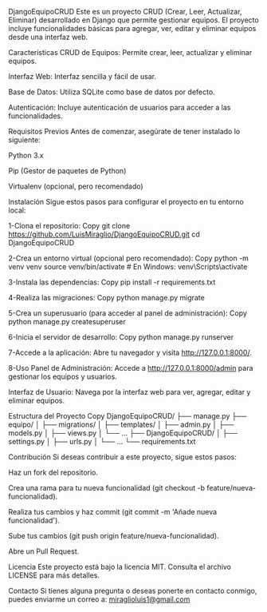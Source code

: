 DjangoEquipoCRUD
Este es un proyecto CRUD (Crear, Leer, Actualizar, Eliminar) desarrollado en Django que permite gestionar equipos. El proyecto incluye funcionalidades básicas para agregar, ver, editar y eliminar equipos desde una interfaz web.

Características
CRUD de Equipos: Permite crear, leer, actualizar y eliminar equipos.

Interfaz Web: Interfaz sencilla y fácil de usar.

Base de Datos: Utiliza SQLite como base de datos por defecto.

Autenticación: Incluye autenticación de usuarios para acceder a las funcionalidades.

Requisitos Previos
Antes de comenzar, asegúrate de tener instalado lo siguiente:

Python 3.x

Pip (Gestor de paquetes de Python)

Virtualenv (opcional, pero recomendado)

Instalación
Sigue estos pasos para configurar el proyecto en tu entorno local:

1-Clona el repositorio:
Copy
git clone https://github.com/LuisMiraglio/DjangoEquipoCRUD.git
cd DjangoEquipoCRUD

2-Crea un entorno virtual (opcional pero recomendado):
Copy
python -m venv venv
source venv/bin/activate  # En Windows: venv\Scripts\activate

3-Instala las dependencias:
Copy
pip install -r requirements.txt

4-Realiza las migraciones:
Copy
python manage.py migrate

5-Crea un superusuario (para acceder al panel de administración):
Copy
python manage.py createsuperuser

6-Inicia el servidor de desarrollo:
Copy
python manage.py runserver

7-Accede a la aplicación:
Abre tu navegador y visita http://127.0.0.1:8000/.

8-Uso
Panel de Administración: Accede a http://127.0.0.1:8000/admin para gestionar los equipos y usuarios.

Interfaz de Usuario: Navega por la interfaz web para ver, agregar, editar y eliminar equipos.

Estructura del Proyecto
Copy
DjangoEquipoCRUD/
├── manage.py
├── equipo/
│   ├── migrations/
│   ├── templates/
│   ├── admin.py
│   ├── models.py
│   ├── views.py
│   └── ...
├── DjangoEquipoCRUD/
│   ├── settings.py
│   ├── urls.py
│   └── ...
└── requirements.txt

Contribución
Si deseas contribuir a este proyecto, sigue estos pasos:

Haz un fork del repositorio.

Crea una rama para tu nueva funcionalidad (git checkout -b feature/nueva-funcionalidad).

Realiza tus cambios y haz commit (git commit -m 'Añade nueva funcionalidad').

Sube tus cambios (git push origin feature/nueva-funcionalidad).

Abre un Pull Request.

Licencia
Este proyecto está bajo la licencia MIT. Consulta el archivo LICENSE para más detalles.

Contacto
Si tienes alguna pregunta o deseas ponerte en contacto conmigo, puedes enviarme un correo a: miraglioluis1@gmail.com
